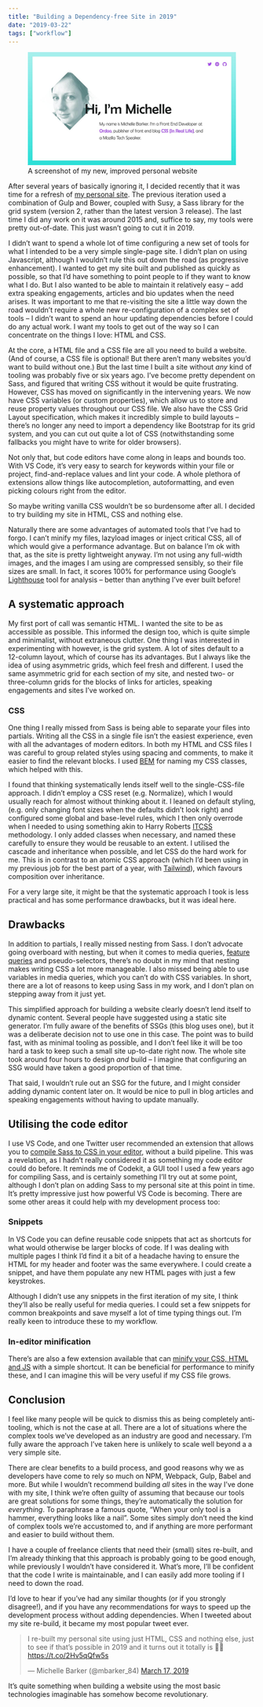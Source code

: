 ```yaml
---
title: "Building a Dependency-free Site in 2019"
date: "2019-03-22"
tags: ["workflow"]
---
```


<figure>
  <img src="building-a-dependency-free-site.jpg" alt="My personal website screenshot">
  <figcaption>A screenshot of my new, improved personal website</figcaption>
</figure>

After several years of basically ignoring it, I decided recently that it was time for a refresh of [my personal site](http://michellebarker.co.uk/). The previous iteration used a combination of Gulp and Bower, coupled with Susy, a Sass library for the grid system (version 2, rather than the latest version 3 release). The last time I did any work on it was around 2015 and, suffice to say, my tools were pretty out-of-date. This just wasn’t going to cut it in 2019.

I didn’t want to spend a whole lot of time configuring a new set of tools for what I intended to be a very simple single-page site. I didn’t plan on using Javascript, although I wouldn’t rule this out down the road (as progressive enhancement). I wanted to get my site built and published as quickly as possible, so that I’d have something to point people to if they want to know what I do. But I also wanted to be able to maintain it relatively easy – add extra speaking engagements, articles and bio updates when the need arises. It was important to me that re-visiting the site a little way down the road wouldn’t require a whole new re-configuration of a complex set of tools – I didn’t want to spend an hour updating dependencies before I could do any actual work. I want my tools to get out of the way so I can concentrate on the things I love: HTML and CSS.

At the core, a HTML file and a CSS file are all you need to build a website. (And of course, a CSS file is optional! But there aren’t many websites you’d want to build without one.) But the last time I built a site without _any_ kind of tooling was probably five or six years ago. I’ve become pretty dependent on Sass, and figured that writing CSS without it would be quite frustrating. However, CSS has moved on significantly in the intervening years. We now have CSS variables (or custom properties), which allow us to store and reuse property values throughout our CSS file. We also have the CSS Grid Layout specification, which makes it incredibly simple to build layouts – there’s no longer any need to import a dependency like Bootstrap for its grid system, and you can cut out quite a lot of CSS (notwithstanding some fallbacks you might have to write for older browsers).

Not only that, but code editors have come along in leaps and bounds too. With VS Code, it’s very easy to search for keywords within your file or project, find-and-replace values and lint your code. A whole plethora of extensions allow things like autocompletion, autoformatting, and even picking colours right from the editor.

So maybe writing vanilla CSS wouldn’t be so burdensome after all. I decided to try building my site in HTML, CSS and nothing else.

Naturally there are some advantages of automated tools that I’ve had to forgo. I can’t minify my files, lazyload images or inject critical CSS, all of which would give a performance advantage. But on balance I’m ok with that, as the site is pretty lightweight anyway. I’m not using any full-width images, and the images I am using are compressed sensibly, so their file sizes are small. In fact, it scores 100% for performance using Google’s [Lighthouse](https://developers.google.com/web/tools/lighthouse/) tool for analysis – better than anything I’ve ever built before!

## A systematic approach

My first port of call was semantic HTML. I wanted the site to be as accessible as possible. This informed the design too, which is quite simple and minimalist, without extraneous clutter. One thing I was interested in experimenting with however, is the grid system. A lot of sites default to a 12-column layout, which of course has its advantages. But I always like the idea of using asymmetric grids, which feel fresh and different. I used the same asymmetric grid for each section of my site, and nested two- or three-column grids for the blocks of links for articles, speaking engagements and sites I’ve worked on.

### CSS

One thing I really missed from Sass is being able to separate your files into partials. Writing all the CSS in a single file isn’t the easiest experience, even with all the advantages of modern editors. In both my HTML and CSS files I was careful to group related styles using spacing and comments, to make it easier to find the relevant blocks. I used [BEM](http://getbem.com/introduction/) for naming my CSS classes, which helped with this.

I found that thinking systematically lends itself well to the single-CSS-file approach. I didn’t employ a CSS reset (e.g. Normalize), which I would usually reach for almost without thinking about it. I leaned on default styling, (e.g. only changing font sizes when the defaults didn’t look right) and configured some global and base-level rules, which I then only overrode when I needed to using something akin to Harry Roberts [ITCSS](https://www.hongkiat.com/blog/inverted-triangle-css-web-development/) methodology. I only added classes when necessary, and named these carefully to ensure they would be reusable to an extent. I utilised the cascade and inheritance when possible, and let CSS do the hard work for me. This is in contrast to an atomic CSS approach (which I’d been using in my previous job for the best part of a year, with [Tailwind](https://css-irl.info/a-year-of-utility-classes/)), which favours composition over inheritance.

For a very large site, it might be that the systematic approach I took is less practical and has some performance drawbacks, but it was ideal here.

## Drawbacks

In addition to partials, I really missed nesting from Sass. I don’t advocate going overboard with nesting, but when it comes to media queries, [feature queries](https://developer.mozilla.org/en-US/docs/Web/CSS/@supports) and pseudo-selectors, there’s no doubt in my mind that nesting makes writing CSS a lot more manageable. I also missed being able to use variables in media queries, which you can’t do with CSS variables. In short, there are a lot of reasons to keep using Sass in my work, and I don’t plan on stepping away from it just yet.

This simplified approach for building a website clearly doesn’t lend itself to dynamic content. Several people have suggested using a static site generator. I’m fully aware of the benefits of SSGs (this blog uses one), but it was a deliberate decision not to use one in this case. The point was to build fast, with as minimal tooling as possible, and I don’t feel like it will be too hard a task to keep such a small site up-to-date right now. The whole site took around four hours to design _and_ build – I imagine that configuring an SSG would have taken a good proportion of that time.

That said, I wouldn’t rule out an SSG for the future, and I might consider adding dynamic content later on. It would be nice to pull in blog articles and speaking engagements without having to update manually.

## Utilising the code editor

I use VS Code, and one Twitter user recommended an extension that allows you to [compile Sass to CSS in your editor](https://github.com/wojciechsura/easysass), without a build pipeline. This was a revelation, as I hadn’t really considered it as something my code editor could do before. It reminds me of Codekit, a GUI tool I used a few years ago for compiling Sass, and is certainly something I’ll try out at some point, although I don’t plan on adding Sass to my personal site at this point in time. It’s pretty impressive just how powerful VS Code is becoming. There are some other areas it could help with my development process too:

### Snippets

In VS Code you can define reusable code snippets that act as shortcuts for what would otherwise be larger blocks of code. If I was dealing with multiple pages I think I’d find it a bit of a headache having to ensure the HTML for my header and footer was the same everywhere. I could create a snippet, and have them populate any new HTML pages with just a few keystrokes.

Although I didn’t use any snippets in the first iteration of my site, I think they’ll also be really useful for media queries. I could set a few snippets for common breakpoints and save myself a lot of time typing things out. I’m really keen to introduce these to my workflow.

### In-editor minification

There’s are also a few extension available that can [minify your CSS, HTML and JS](https://github.com/HookyQR/VSCodeMinify) with a simple shortcut. It can be beneficial for performance to minify these, and I can imagine this will be very useful if my CSS file grows.

## Conclusion

I feel like many people will be quick to dismiss this as being completely anti-tooling, which is not the case at all. There are a lot of situations where the complex tools we’ve developed as an industry are good and necessary. I’m fully aware the approach I’ve taken here is unlikely to scale well beyond a a very simple site.

There are clear benefits to a build process, and good reasons why we as developers have come to rely so much on NPM, Webpack, Gulp, Babel and more. But while I wouldn’t recommend building _all_ sites in the way I’ve done with my site, I think we’re often guilty of assuming that because our tools are great solutions for some things, they’re automatically the solution for _everything_. To paraphrase a famous quote, “When your only tool is a hammer, everything looks like a nail”. Some sites simply don’t need the kind of complex tools we’re accustomed to, and if anything are more performant and easier to build without them.

I have a couple of freelance clients that need their (small) sites re-built, and I’m already thinking that this approach is probably going to be good enough, while previously I wouldn’t have considered it. What’s more, I’ll be confident that the code I write is maintainable, and I can easily add more tooling if I need to down the road.

I’d love to hear if you’ve had any similar thoughts (or if you strongly disagree!), and if you have any recommendations for ways to speed up the development process without adding dependencies. When I tweeted about my site re-build, it became my most popular tweet ever.

<blockquote class="twitter-tweet" data-lang="en"><p lang="en" dir="ltr">I re-built my personal site using just HTML, CSS and nothing else, just to see if that’s possible in 2019 and it turns out it totally is 🤷‍♀️ <a href="https://t.co/2Hv5qQfw5s">https://t.co/2Hv5qQfw5s</a></p>&mdash; Michelle Barker (@mbarker_84) <a href="https://twitter.com/mbarker_84/status/1107416868711743490?ref_src=twsrc%5Etfw">March 17, 2019</a></blockquote>

It’s quite something when building a website using the most basic technologies imaginable has somehow become revolutionary.
